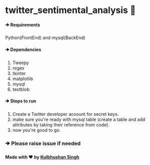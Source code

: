 # twitter_sentimental_analysis 👋

#### 🠊 Requirements
Python(FrontEnd) and mysql(BackEnd)

#### 🠊 Dependencies
1. Tweepy
2. regex
3. tkinter
4. matplotlib
5. mysql
6. textblob

#### 🠊 Steps to run
1.  Create a Twitter developer acoount for secret keys.
2.  make sure you're ready with mysql table (create a table and add attributes by taking their reference from code).
3.  now you're good to go.

### 🠊 Please raise issue if needed

#### Made with ❤️ by [Kulbhushan Singh](https://github.com/iamkulbhushansingh)
